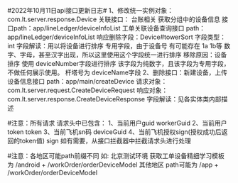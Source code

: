 #2022年10月11日api接口更新日志#
1、修改统一实例对象：com.lt.server.response.Device
    关联接口：
        台账相关 获取分组中的设备信息 接口path：app/lineLedger/deviceInfoList
        工单关联设备查询接口 path：app/lineLedger/deviceInfoList
    响应删除字段：Device#towerSort
    字段类型：int
    字段解读：用以将设备进行排序 专用字段，由于设备号 有可能存在  1a 1b等 数字、字母，甚至汉字出现，所以这里使用这个字段统一进行排序
    移除原因：设备排序 使用 deviceNumber字段进行排序 该字段为纯数字，且该字段为专用字段，不做任何展示使用。 杆塔号为 deviceName字段
2、删除接口：新建设备，上传设备信息接口
    path：app/main/createDevice
    请求对象：com.lt.server.request.CreateDeviceRequest
    响应对象：com.lt.server.response.CreateDeviceResponse
    字段解读：见各实体类内部描述

#注意：所有请求 请求头中已包含：
1、当前用户guid   workerGuid
2、当前用户token  token
3、当前飞机sn码   deviceGuid
4、当前飞机授权sign(授权成功后返回的token值) sign
如有需要，从接口拦截器中拦截请求头进行处理

#注意：各地区可能path前缀不同 如:
北京测试环境 获取工单设备精细学习模板 为 /android + /workOrder/orderDeviceModel
           其他地区 path可能为      /app     + /workOrder/orderDeviceModel
    
    
